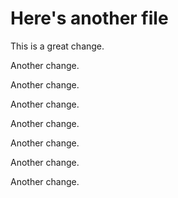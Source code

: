 # Here's another file

This is a great change.

Another change.

Another change.

Another change.

Another change.

Another change.

Another change.

Another change.
